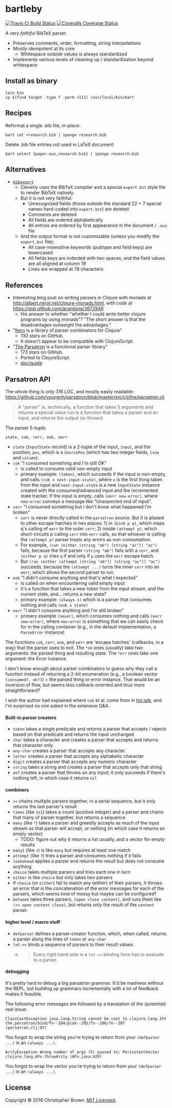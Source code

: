 # bartleby

[![Travis CI Build Status](https://travis-ci.org/chbrown/bartleby.svg)](https://travis-ci.org/chbrown/bartleby)
[![Coveralls Coverage Status](https://coveralls.io/repos/chbrown/bartleby/badge.svg)](https://coveralls.io/github/chbrown/bartleby)

A very _faithful_ BibTeX parser.

- Preserves comments, order, formatting, string interpolations
- _Mostly_ idempotent at its core
  * Whitespace outside values is always standardized
- Implements various levels of cleaning up / standardization beyond whitespace

## Install as binary

    lein bin
    cp $(find target -type f -perm +111) /usr/local/bin/bart


## Recipes

Reformat a single .bib file, in-place:

    bart cat <research.bib | sponge research.bib

Delete .bib file entries not used in LaTeX document:

    bart select {paper.aux,research.bib} | sponge research.bib


## Alternatives

* [`bibexport`](https://www.ctan.org/tex-archive/biblio/bibtex/utils/bibexport/)
  - Cleverly uses the BibTeX compiler and a special `export.bst` style file to render BibTeX natively.
  - But it is not very faithful:
    + Unrecognized fields (those outside the standard 22 + 7 special names hard-coded into `export.bst`) are deleted
    + Comments are deleted
    + All fields are ordered alphabetically
    + All entries are ordered by first appearance in the document / `.aux` file
  - And the output format is not customizable (unless you modify the `export.bst` file):
    + All case-insensitive keywords (pubtype and field keys) are lowercased
    + All fields keys are indented with two spaces, and the field values are all aligned at column 19
    + Lines are wrapped at 78 characters


## References

* Interesting blog post on writing parsers in Clojure with monads at <http://albert.rierol.net/clojure-monads.html>, with code at <https://gist.github.com/acardona/3672948>
  - His answer to whether "whether I could write better clojure programs by using monads"?
    "The short answer is that the disadvantages outweight the advantages."
* "[Kern](https://github.com/blancas/kern) is a library of parser combinators for Clojure"
  - 130 stars on GitHub.
  - It doesn't appear to be compatible with ClojureScript.
* "[The Parsatron](https://github.com/youngnh/parsatron) is a functional parser library"
  - 173 stars on GitHub.
  - Ported to ClojureScript.
  - [doc/guide](https://github.com/youngnh/parsatron/blob/master/doc/guide.markdown)


## Parsatron API

The whole thing is only 316 LOC, and mostly easily readable:
<https://github.com/youngnh/parsatron/blob/master/src/clj/the/parsatron.clj>

> A "parser" is, technically, a function that takes 5 arguments and returns a special value
run is a function that takes a parser and an input, and returns the output (or throws)

The parser 5-tuple:

    state, cok, cerr, eok, eerr

* `state` (`InputState` record) is a 2-tuple of the input, `input`, and the position, `pos`, which is a `SourcePos` (which has two integer fields, `line` and `column`).
* `cok` "I consumed something and I'm still OK"
  - is called to consume valid non-empty input
  - primary example: `(token)`, which succeeds if the input is non-empty, and calls `(cok x next-input-state)`, where `x` is the first thing taken from the input and `next-input-state` is a new `InputState` instance created with the consumed/advanced input and the incremented state tracker. If the input is empty, calls `(eerr new-error)`, where `new-error` conveys a message like "Unexpected end of input".
* `cerr` "I consumed something but I don't know what happened I'm broken"
  - `cerr` is never directly called in the `parsatron` source. But it is aliased to other escape hatches in two places: 1) in `(bind p q)`, which maps q's calling of `eerr` to the outer `cerr`; 2) inside `(attempt p)`, which short-circuits p calling `cerr` into `eerr` calls, so that whoever is calling the `(attempt p)` parser treats any errors as non-consumption.
  - For example, `(run (either (string "ab") (string "ac")) "ac")` fails,
    because the first parser `(string "ab")` fails with a `cerr`, and `(either p q)` tries `q` if and only if `p` uses the `eerr` escape hatch.
  - But `(run (either (attempt (string "ab")) (string "ac")) "ac")` succeeds,
    because the `(attempt ...)` turns the inner `cerr` into an `eerr`, which allows the second parser to run.
* `eok` "I didn't consume anything and that's what I expected"
  - is called on when encountering valid empty input
  - it's a function that takes a new token from the input stream, and the current state, and... returns a new state?
  - primary example: `(always x)` which is a parser that consumes nothing and calls `(eok x state)`
* `eerr` "I didn't consume anything and I'm still broken"
  - primary example `(never)`, which consumes nothing and calls `(eerr new-error)`, where `new-error` is something that we can easily check for in the calling container (e.g., in the default implementation, a `ParseError` instance)

The functions `cok`, `cerr`, `eok`, and `eerr` are 'escape hatches' (callbacks, in a way) that the parser uses to exit.
The `*ok` ones (usually) take two arguments: the parsed thing and resulting state.
The `*err` ones take one argument: the Error instance.

I don't know enough about parser combinators to guess why they call a function instead of returning a 2-bit enumeration (e.g., a boolean vector `[consumed?, ok?]`) + the parsed thing or error instance. That would be an inversion of flow, but seems less callback-oriented and thus more straightforward?

I wish the author had explained where `cok` et al. come from in [his talk](https://www.infoq.com/presentations/Parser-Combinators), and I'm surprised no one asked in the extensive Q&A.


#### Built-in parser creators

* `token` takes a single predicate and returns a parser that accepts / rejects based on that predicate and returns the input unchanged
* `char` takes a character and creates a parser that accepts and returns that character only
* `any-char` creates a parser that accepts any character
* `letter` creates a parser that accepts any alphabetic character
* `digit` creates a parser that accepts any numeric character
* `string` takes a string and creates a parser that accepts only that string
* `eof` creates a parser that throws on any input; it only succeeds if there's nothing left, in which case it returns `nil`

#### combiners

* `>>` chains multiple parsers together, in a serial sequence, but it only returns the last parser's result
* `times` (like `{n}`) takes a count (positive integer) and a parser and chains that many of parser together, but returns a sequence
* `many` (like `*`) takes a parser and greedily accepts as much of the input stream as that parser will accept, or nothing (in which case it returns an empty vector)
  - TODO: figure out why it returns a list usually, and a vector for empty results
* `many1` (like `+`) is like `many` but requires at least one match
* `attempt` (like `?`) tries a parser and consumes nothing if it fails
* `lookahead` applies a parser and returns the result but does not consume anything
* `choice` takes multiple parsers and tries each one in turn
* `either` is like `choice` but only takes two parsers
* if `choice` (or `either`) fail to match any (either) of their parsers, it throws an error that is the concatenation of the error messages for each of the parsers, which seems kind of messy but maybe can be configured?
* `between` takes three parsers, `[open close content]`, and runs them like `(>> open content close)`, but returns only the result of the `content` parser.

#### higher level / macro stuff

* `defparser` defines a parser-creator function, which, when called, returns a parser along the lines of `token` or `any-char`
* `let->>` binds a sequence of parsers to their result values
  - > Every right hand side in a `let->>` binding form has to evaluate to a parser.

#### debugging

It's pretty hard to debug a big parsatron grammar.
It'd be madness without the REPL, but building up grammars incrementally with a lot of feedback makes it feasible.

The following error messages are followed by a translation of the (potential) real issue:

    ClassCastException java.lang.String cannot be cast to clojure.lang.IFn
    the.parsatron/bind/fn--204/pcok--205/fn--206/fn--207 (parsatron.clj:97)

You forgot to wrap the string you're trying to return from your `(defparser ...)` in an `(always ...)`.

    ArityException Wrong number of args (5) passed to: PersistentVector
    clojure.lang.AFn.throwArity (AFn.java:429)

You forgot to wrap the vector you're trying to return from your `(defparser ...)` in an `(always ...)`.


## License

Copyright © 2016 Christopher Brown. [MIT Licensed](https://chbrown.github.io/licenses/MIT/#2016).
